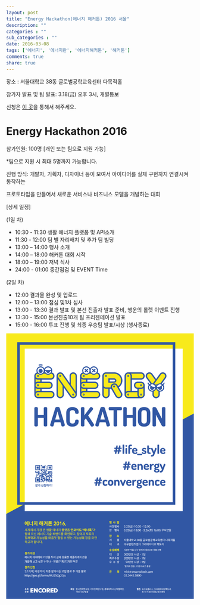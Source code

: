 ```yaml
---
layout: post
title: "Energy Hackathon(에너지 해커톤) 2016 서울"
description: ""
categories : ""
sub_categories : ""
date: 2016-03-08
tags: ['에너지', '에너지란', '에너지해커톤', '해커톤']
comments: true
share: true
---
```



장소 : 서울대학교 38동 글로벌공학교육센터 다목적홀

참가자 발표 및 팀 발표: 3.18(금) 오후 3시, 개별통보

신청은 [이 곳](https://docs.google.com/forms/d/1Iz_D-Ckx3bC1Viyz_MbMsSDBYgCLNfyzBnAr6OBq8zA/viewform?c=0&w=1)을 통해서 해주세요.


# Energy Hackathon 2016

  

참가인원: 100명 [개인 또는 팀으로 지원 가능]

*팀으로 지원 시 최대 5명까지 가능합니다.

  

진행 방식: 개발자, 기획자, 디자이너 등이 모여서 아이디어를 실제 구현까지 연결시켜 동작하는

프로토타입을 만들어서 새로운 서비스나 비즈니스 모델을 개발하는 대회

  

[상세 일정]

  

(1일 차)

  * 10:30 - 11:30 생활 에너지 플랫폼 및 API소개
  * 11:30 - 12:00 팀 별 자리배치 및 추가 팀 빌딩
  * 13:00 – 14:00 행사 소개
  * 14:00 – 18:00 해커톤 대회 시작
  * 18:00 – 19:00 저녁 식사
  * 24:00 - 01:00 중간점검 및 EVENT Time

  

(2일 차)

  * 12:00 결과물 완성 및 업로드
  * 12:00 – 13:00 점심 및1차 심사
  * 13:00 - 13:30 결과 발표 및 본선 진출자 발표 준비, 행운의 롤렛 이벤트 진행
  * 13:30 - 15:00 본선진출10개 팀 프리젠테이션 발표
  * 15:00 - 16:00 투표 진행 및 최종 우승팀 발표/시상 (행사종료)

![](/assets/images/posts/512/2752B63D56DE8501161B43.PNG)

  

  

  

